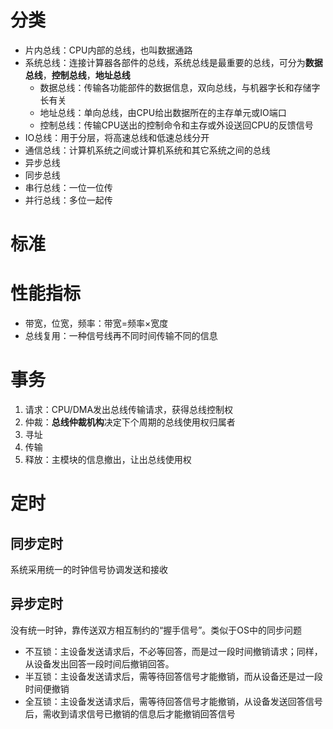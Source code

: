 # 分类

- 片内总线：CPU内部的总线，也叫数据通路
- 系统总线：连接计算器各部件的总线，系统总线是最重要的总线，可分为**数据总线**，**控制总线**，**地址总线**
  - 数据总线：传输各功能部件的数据信息，双向总线，与机器字长和存储字长有关
  - 地址总线：单向总线，由CPU给出数据所在的主存单元或IO端口
  - 控制总线：传输CPU送出的控制命令和主存或外设送回CPU的反馈信号
- IO总线：用于分层，将高速总线和低速总线分开
- 通信总线：计算机系统之间或计算机系统和其它系统之间的总线
- 异步总线
- 同步总线
- 串行总线：一位一位传
- 并行总线：多位一起传  

# 标准

# 性能指标

- 带宽，位宽，频率：带宽=频率×宽度
- 总线复用：一种信号线再不同时间传输不同的信息
  
# 事务

1. 请求：CPU/DMA发出总线传输请求，获得总线控制权
2. 仲裁：**总线仲裁机构**决定下个周期的总线使用权归属者
3. 寻址
4. 传输
5. 释放：主模块的信息撤出，让出总线使用权


# 定时

## 同步定时

系统采用统一的时钟信号协调发送和接收

## 异步定时

没有统一时钟，靠传送双方相互制约的“握手信号”。类似于OS中的同步问题

- 不互锁：主设备发送请求后，不必等回答，而是过一段时间撤销请求；同样，从设备发出回答一段时间后撤销回答。
- 半互锁：主设备发送请求后，需等待回答信号才能撤销，而从设备还是过一段时间便撤销
- 全互锁：主设备发送请求后，需等待回答信号才能撤销，从设备发送回答信号后，需收到请求信号已撤销的信息后才能撤销回答信号